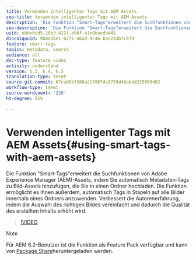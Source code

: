 ```yaml
---
title: Verwenden intelligenter Tags mit AEM Assets
seo-title: Verwenden intelligenter Tags mit AEM Assets
description: 'Die Funktion "Smart-Tags"erweitert die Suchfunktionen von Adobe Experience Manager (AEM)-Assets, indem Sie automatisch Metadaten-Tags zu Bild-Assets hinzufügen, die Sie in einen Ordner hochladen. Die Funktion ermöglicht es Ihnen außerdem, automatisch Tags in Stapeln auf alle Bilder innerhalb eines Ordners anzuwenden. Verbessert die Autorenerfahrung, indem die Auswahl des richtigen Bildes vereinfacht und dadurch die Qualität des erstellten Inhalts erhöht wird. '
seo-description: 'Die Funktion "Smart-Tags"erweitert die Suchfunktionen von Adobe Experience Manager (AEM)-Assets, indem Sie automatisch Metadaten-Tags zu Bild-Assets hinzufügen, die Sie in einen Ordner hochladen. Die Funktion ermöglicht es Ihnen außerdem, automatisch Tags in Stapeln auf alle Bilder innerhalb eines Ordners anzuwenden. Verbessert die Autorenerfahrung, indem die Auswahl des richtigen Bildes vereinfacht und dadurch die Qualität des erstellten Inhalts erhöht wird. '
uuid: ebbedcd5-20b3-4221-a96f-a1e9baeda445
discoiquuid: 9b8435e1-6271-46ad-9c46-bae233b7c5fd
feature: smart-tags
topics: metadata, search
audience: all
doc-type: feature video
activity: understand
version: 6.3, 6.4, 6.5
translation-type: tm+mt
source-git-commit: 67ca08bf386a217807da3755d46abed225050d02
workflow-type: tm+mt
source-wordcount: '228'
ht-degree: 21%

---
```



# Verwenden intelligenter Tags mit AEM Assets{#using-smart-tags-with-aem-assets}

Die Funktion &quot;Smart-Tags&quot;erweitert die Suchfunktionen von Adobe Experience Manager (AEM)-Assets, indem Sie automatisch Metadaten-Tags zu Bild-Assets hinzufügen, die Sie in einen Ordner hochladen. Die Funktion ermöglicht es Ihnen außerdem, automatisch Tags in Stapeln auf alle Bilder innerhalb eines Ordners anzuwenden. Verbessert die Autorenerfahrung, indem die Auswahl des richtigen Bildes vereinfacht und dadurch die Qualität des erstellten Inhalts erhöht wird.

>[!VIDEO](https://video.tv.adobe.com/v/17019/?quality=9&learn=on)

>[!NOTE]
>
>Für AEM 6.2-Benutzer ist die Funktion als Feature Pack verfügbar und kann von [Package Share](https://www.adobeaemcloud.com/content/packageshare/tools/login.html)heruntergeladen werden.

